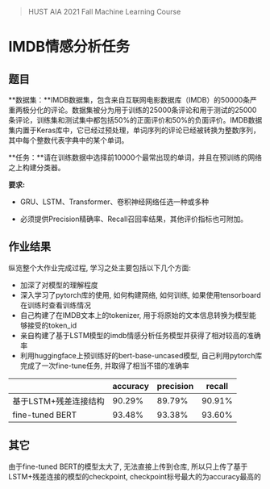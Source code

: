 > HUST AIA 2021 Fall Machine Learning Course

# IMDB情感分析任务

## 题目

**数据集：**IMDB数据集，包含来自互联网电影数据库（IMDB）的50000条严重两极分化的评论。数据集被分为用于训练的25000条评论和用于测试的25000条评论，训练集和测试集中都包括50%的正面评价和50%的负面评价。IMDB数据集内置于Keras库中，它已经过预处理，单词序列的评论已经被转换为整数序列，其中每个整数代表字典中的某个单词。

**任务：**请在训练数据中选择前10000个最常出现的单词，并且在预训练的网络之上构建分类器。

**要求:**

- GRU、LSTM、Transformer、卷积神经网络任选一种或多种

- 必须提供Precision精确率、Recall召回率结果，其他评价指标也可附加。

## 作业结果

纵览整个大作业完成过程, 学习之处主要包括以下几个方面:

- 加深了对模型的理解程度
- 深入学习了pytorch库的使用, 如何构建网络, 如何训练, 如果使用tensorboard在训练时查看训练情况
- 自己构建了在IMDB文本上的tokenizer, 用于将原始的文本信息转换为模型能够接受的token\_id
- 亲自构建了基于LSTM模型的imdb情感分析任务模型并获得了相对较高的准确率
- 利用huggingface上预训练好的bert-base-uncased模型, 自己利用pytorch库完成了一次fine-tune任务, 并取得了相当不错的准确率


|                       | accuracy | precision | recall |
| --------------------- | -------- | --------- | ------ |
| 基于LSTM+残差连接结构 | 90.29%   | 89.79%    | 90.91% |
| fine-tuned BERT       | 93.48%   | 93.38%    | 93.60% |

## 其它

由于fine-tuned BERT的模型太大了, 无法直接上传到仓库, 所以只上传了基于LSTM+残差连接的模型的checkpoint, checkpoint标号最大的为accuracy最高的

